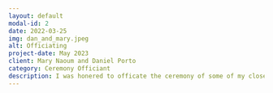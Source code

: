 ```yaml
---
layout: default
modal-id: 2
date: 2022-03-25
img: dan_and_mary.jpeg
alt: Officiating
project-date: May 2023
client: Mary Naoum and Daniel Porto
category: Ceremony Officiant
description: I was honered to officate the ceremony of some of my closest friends. They knew exactly how they wanted to celebrate their love. I was very happy to give their ideas life and make their dreams a reality.
---
```


